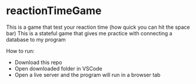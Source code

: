 # reactionTimeGame

This is a game that test your reaction time (how quick you can hit the space bar)
This is a stateful game that gives me practice with connecting a database to my program

How to run:
  - Download this repo
  - Open downloaded folder in VSCode
  - Open a live server and the program will run in a browser tab
